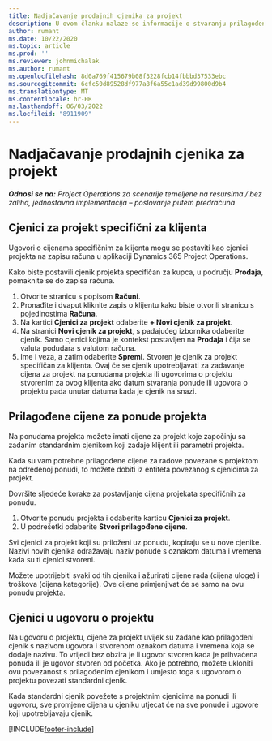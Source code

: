 ```yaml
---
title: Nadjačavanje prodajnih cjenika za projekt
description: U ovom članku nalaze se informacije o stvaranju prilagođenih prodajnih cjenika.
author: rumant
ms.date: 10/22/2020
ms.topic: article
ms.prod: ''
ms.reviewer: johnmichalak
ms.author: rumant
ms.openlocfilehash: 8d0a769f415679b08f3228fcb14fbbbd37533ebc
ms.sourcegitcommit: 6cfc50d89528df977a8f6a55c1ad39d99800d9b4
ms.translationtype: MT
ms.contentlocale: hr-HR
ms.lasthandoff: 06/03/2022
ms.locfileid: "8911909"
---
```

# <a name="override-project-sales-price-lists"></a>Nadjačavanje prodajnih cjenika za projekt

_**Odnosi se na:** Project Operations za scenarije temeljene na resursima / bez zaliha, jednostavna implementacija – poslovanje putem predračuna_

## <a name="customer-specific-project-price-lists"></a>Cjenici za projekt specifični za klijenta

Ugovori o cijenama specifičnim za klijenta mogu se postaviti kao cjenici projekta na zapisu računa u aplikaciji Dynamics 365 Project Operations.

Kako biste postavili cjenik projekta specifičan za kupca, u području **Prodaja**, pomaknite se do zapisa računa.

1. Otvorite stranicu s popisom **Računi**.
2. Pronađite i dvaput kliknite zapis o klijentu kako biste otvorili stranicu s pojedinostima **Računa**.
3. Na kartici **Cjenici za projekt** odaberite **+ Novi cjenik za projekt**.
4. Na stranici **Novi cjenik za projekt**, s padajućeg izbornika odaberite cjenik. Samo cjenici kojima je kontekst postavljen na **Prodaja** i čija se valuta podudara s valutom računa.
5. Ime i veza, a zatim odaberite **Spremi**. Stvoren je cjenik za projekt specifičan za klijenta. Ovaj će se cjenik upotrebljavati za zadavanje cijena za projekt na ponudama projekta ili ugovorima o projektu stvorenim za ovog klijenta ako datum stvaranja ponude ili ugovora o projektu pada unutar datuma kada je cjenik na snazi.

## <a name="custom-pricing-on-project-quotes"></a>Prilagođene cijene za ponude projekta

Na ponudama projekta možete imati cijene za projekt koje započinju sa zadanim standardnim cjenikom koji zadaje klijent ili parametri projekta.

Kada su vam potrebne prilagođene cijene za radove povezane s projektom na određenoj ponudi, to možete dobiti iz entiteta povezanog s cjenicima za projekt.

Dovršite sljedeće korake za postavljanje cijena projekata specifičnih za ponudu.

1. Otvorite ponudu projekta i odaberite karticu **Cjenici za projekt**.
2. U podrešetki odaberite **Stvori prilagođene cijene**.

Svi cjenici za projekt koji su priloženi uz ponudu, kopiraju se u nove cjenike. Nazivi novih cjenika odražavaju naziv ponude s oznakom datuma i vremena kada su ti cjenici stvoreni.

Možete upotrijebiti svaki od tih cjenika i ažurirati cijene rada (cijena uloge) i troškova (cijena kategorije). Ove cijene primjenjivat će se samo na ovu ponudu projekta.

## <a name="price-lists-on-a-project-contract"></a>Cjenici u ugovoru o projektu

Na ugovoru o projektu, cijene za projekt uvijek su zadane kao prilagođeni cjenik s nazivom ugovora i stvorenom oznakom datuma i vremena koja se dodaje nazivu. To vrijedi bez obzira je li ugovor stvoren kada je prihvaćena ponuda ili je ugovor stvoren od početka. Ako je potrebno, možete ukloniti ovu povezanost s prilagođenim cjenikom i umjesto toga s ugovorom o projektu povezati standardni cjenik.

Kada standardni cjenik povežete s projektnim cjenicima na ponudi ili ugovoru, sve promjene cijena u cjeniku utjecat će na sve ponude i ugovore koji upotrebljavaju cjenik.


[!INCLUDE[footer-include](../includes/footer-banner.md)]